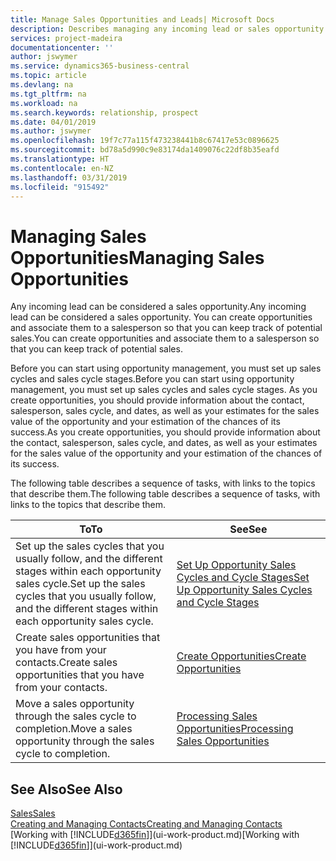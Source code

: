 ```yaml
---
title: Manage Sales Opportunities and Leads| Microsoft Docs
description: Describes managing any incoming lead or sales opportunity in Business Central,  and associating the opportunity with a salesperson to keep track of potential sales.
services: project-madeira
documentationcenter: ''
author: jswymer
ms.service: dynamics365-business-central
ms.topic: article
ms.devlang: na
ms.tgt_pltfrm: na
ms.workload: na
ms.search.keywords: relationship, prospect
ms.date: 04/01/2019
ms.author: jswymer
ms.openlocfilehash: 19f7c77a115f473238441b8c67417e53c0896625
ms.sourcegitcommit: bd78a5d990c9e83174da1409076c22df8b35eafd
ms.translationtype: HT
ms.contentlocale: en-NZ
ms.lasthandoff: 03/31/2019
ms.locfileid: "915492"
---
```

# <a name="managing-sales-opportunities"></a><span data-ttu-id="4c461-103">Managing Sales Opportunities</span><span class="sxs-lookup"><span data-stu-id="4c461-103">Managing Sales Opportunities</span></span>
<span data-ttu-id="4c461-104">Any incoming lead can be considered a sales opportunity.</span><span class="sxs-lookup"><span data-stu-id="4c461-104">Any incoming lead can be considered a sales opportunity.</span></span> <span data-ttu-id="4c461-105">You can create opportunities and associate them to a salesperson so that you can keep track of potential sales.</span><span class="sxs-lookup"><span data-stu-id="4c461-105">You can create opportunities and associate them to a salesperson so that you can keep track of potential sales.</span></span>

<span data-ttu-id="4c461-106">Before you can start using opportunity management, you must set up sales cycles and sales cycle stages.</span><span class="sxs-lookup"><span data-stu-id="4c461-106">Before you can start using opportunity management, you must set up sales cycles and sales cycle stages.</span></span> <span data-ttu-id="4c461-107">As you create opportunities, you should provide information about the contact, salesperson, sales cycle, and dates, as well as your estimates for the sales value of the opportunity and your estimation of the chances of its success.</span><span class="sxs-lookup"><span data-stu-id="4c461-107">As you create opportunities, you should provide information about the contact, salesperson, sales cycle, and dates, as well as your estimates for the sales value of the opportunity and your estimation of the chances of its success.</span></span>

<span data-ttu-id="4c461-108">The following table describes a sequence of tasks, with links to the topics that describe them.</span><span class="sxs-lookup"><span data-stu-id="4c461-108">The following table describes a sequence of tasks, with links to the topics that describe them.</span></span>

| <span data-ttu-id="4c461-109">To</span><span class="sxs-lookup"><span data-stu-id="4c461-109">To</span></span> | <span data-ttu-id="4c461-110">See</span><span class="sxs-lookup"><span data-stu-id="4c461-110">See</span></span> |
| --- | --- |
| <span data-ttu-id="4c461-111">Set up the sales cycles that you usually follow, and the different stages within each opportunity sales cycle.</span><span class="sxs-lookup"><span data-stu-id="4c461-111">Set up the sales cycles that you usually follow, and the different stages within each opportunity sales cycle.</span></span> |[<span data-ttu-id="4c461-112">Set Up Opportunity Sales Cycles and Cycle Stages</span><span class="sxs-lookup"><span data-stu-id="4c461-112">Set Up Opportunity Sales Cycles and Cycle Stages</span></span>](marketing-how-setup-opportunity-sales-cycles-stages.md) |
| <span data-ttu-id="4c461-113">Create sales opportunities that you have from your contacts.</span><span class="sxs-lookup"><span data-stu-id="4c461-113">Create sales opportunities that you have from your contacts.</span></span> |[<span data-ttu-id="4c461-114">Create Opportunities</span><span class="sxs-lookup"><span data-stu-id="4c461-114">Create Opportunities</span></span>](marketing-how-create-opportunities.md) |
| <span data-ttu-id="4c461-115">Move a sales opportunity through the sales cycle to completion.</span><span class="sxs-lookup"><span data-stu-id="4c461-115">Move a sales opportunity through the sales cycle to completion.</span></span> |[<span data-ttu-id="4c461-116">Processing Sales Opportunities</span><span class="sxs-lookup"><span data-stu-id="4c461-116">Processing Sales Opportunities</span></span>](marketing-processing-sales-opportunities.md) |

## <a name="see-also"></a><span data-ttu-id="4c461-117">See Also</span><span class="sxs-lookup"><span data-stu-id="4c461-117">See Also</span></span>
[<span data-ttu-id="4c461-118">Sales</span><span class="sxs-lookup"><span data-stu-id="4c461-118">Sales</span></span>](sales-manage-sales.md)  
[<span data-ttu-id="4c461-119">Creating and Managing Contacts</span><span class="sxs-lookup"><span data-stu-id="4c461-119">Creating and Managing Contacts</span></span>](marketing-contacts.md)  
<span data-ttu-id="4c461-120">[Working with [!INCLUDE[d365fin](includes/d365fin_md.md)]](ui-work-product.md)</span><span class="sxs-lookup"><span data-stu-id="4c461-120">[Working with [!INCLUDE[d365fin](includes/d365fin_md.md)]](ui-work-product.md)</span></span>
